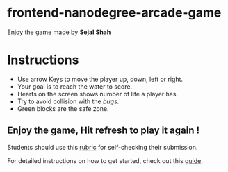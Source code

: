 frontend-nanodegree-arcade-game
===============================

Enjoy the game made by **Sejal Shah**

# Instructions 

* Use arrow Keys to move the player up, down, left or right.
* Your goal is to reach the water to score. 
* Hearts on the screen shows number of life a player has.
* Try to avoid collision with the _bugs_.
* Green blocks are the safe zone. 

## Enjoy the game, Hit refresh to play it again !



Students should use this [rubric](https://www.udacity.com/course/viewer/#!/c-nd001/l-2696458597/m-2687128535) for self-checking their submission.

For detailed instructions on how to get started, check out this [guide](https://docs.google.com/document/d/1v01aScPjSWCCWQLIpFqvg3-vXLH2e8_SZQKC8jNO0Dc/pub?embedded=true).


